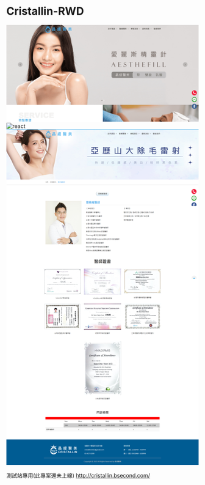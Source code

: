 # Cristallin-RWD




<img alt="react" src="https://github.com/Art-liang/Cristallin-RWD/blob/main/img/%E6%9C%AA%E5%91%BD%E5%90%8D.png"/> 
<img alt="react" src="https://github.com/Art-liang/Cristallin-RWD/blob/main/img/news.gif.gif"/>  

<img alt="react" src="https://github.com/Art-liang/Cristallin-RWD/blob/main/img/FireShot%20Capture%20002.png"/> 

測試站專用(此專案還未上線)
http://cristallin.bsecond.com/
